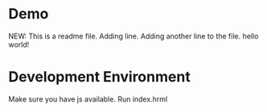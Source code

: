 # Demo
NEW: This is a readme file.
Adding line.
Adding another line to the file.
hello world!
# Development Environment
Make sure you have js available.
Run index.hrml

